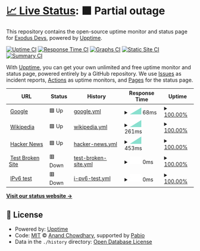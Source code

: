 # [📈 Live Status](https://ExodusDevs.github.io/exodus): <!--live status--> **🟧 Partial outage**

This repository contains the open-source uptime monitor and status page for [Exodus Devs](https://discord.com/invite/9NyEwxjd7w), powered by [Upptime](https://github.com/upptime/upptime).

[![Uptime CI](https://github.com/ExodusDevs/exodus/workflows/Uptime%20CI/badge.svg)](https://github.com/ExodusDevs/exodus/actions?query=workflow%3A%22Uptime+CI%22)
[![Response Time CI](https://github.com/ExodusDevs/exodus/workflows/Response%20Time%20CI/badge.svg)](https://github.com/ExodusDevs/exodus/actions?query=workflow%3A%22Response+Time+CI%22)
[![Graphs CI](https://github.com/ExodusDevs/exodus/workflows/Graphs%20CI/badge.svg)](https://github.com/ExodusDevs/exodus/actions?query=workflow%3A%22Graphs+CI%22)
[![Static Site CI](https://github.com/ExodusDevs/exodus/workflows/Static%20Site%20CI/badge.svg)](https://github.com/ExodusDevs/exodus/actions?query=workflow%3A%22Static+Site+CI%22)
[![Summary CI](https://github.com/ExodusDevs/exodus/workflows/Summary%20CI/badge.svg)](https://github.com/ExodusDevs/exodus/actions?query=workflow%3A%22Summary+CI%22)

With [Upptime](https://upptime.js.org), you can get your own unlimited and free uptime monitor and status page, powered entirely by a GitHub repository. We use [Issues](https://github.com/ExodusDevs/exodus/issues) as incident reports, [Actions](https://github.com/ExodusDevs/exodus/actions) as uptime monitors, and [Pages](https://ExodusDevs.github.io/exodus) for the status page.

<!--start: status pages-->
<!-- This summary is generated by Upptime (https://github.com/upptime/upptime) -->
<!-- Do not edit this manually, your changes will be overwritten -->
<!-- prettier-ignore -->
| URL | Status | History | Response Time | Uptime |
| --- | ------ | ------- | ------------- | ------ |
| <img alt="" src="https://icons.duckduckgo.com/ip3/www.google.com.ico" height="13"> [Google](https://www.google.com) | 🟩 Up | [google.yml](https://github.com/ExodusDevs/about-me/commits/HEAD/history/google.yml) | <details><summary><img alt="Response time graph" src="./graphs/google/response-time-week.png" height="20"> 68ms</summary><br><a href="https://ExodusDevs.github.io/about-me/history/google"><img alt="Response time 68" src="https://img.shields.io/endpoint?url=https%3A%2F%2Fraw.githubusercontent.com%2FExodusDevs%2Fabout-me%2FHEAD%2Fapi%2Fgoogle%2Fresponse-time.json"></a><br><a href="https://ExodusDevs.github.io/about-me/history/google"><img alt="24-hour response time 68" src="https://img.shields.io/endpoint?url=https%3A%2F%2Fraw.githubusercontent.com%2FExodusDevs%2Fabout-me%2FHEAD%2Fapi%2Fgoogle%2Fresponse-time-day.json"></a><br><a href="https://ExodusDevs.github.io/about-me/history/google"><img alt="7-day response time 68" src="https://img.shields.io/endpoint?url=https%3A%2F%2Fraw.githubusercontent.com%2FExodusDevs%2Fabout-me%2FHEAD%2Fapi%2Fgoogle%2Fresponse-time-week.json"></a><br><a href="https://ExodusDevs.github.io/about-me/history/google"><img alt="30-day response time 68" src="https://img.shields.io/endpoint?url=https%3A%2F%2Fraw.githubusercontent.com%2FExodusDevs%2Fabout-me%2FHEAD%2Fapi%2Fgoogle%2Fresponse-time-month.json"></a><br><a href="https://ExodusDevs.github.io/about-me/history/google"><img alt="1-year response time 68" src="https://img.shields.io/endpoint?url=https%3A%2F%2Fraw.githubusercontent.com%2FExodusDevs%2Fabout-me%2FHEAD%2Fapi%2Fgoogle%2Fresponse-time-year.json"></a></details> | <details><summary><a href="https://ExodusDevs.github.io/about-me/history/google">100.00%</a></summary><a href="https://ExodusDevs.github.io/about-me/history/google"><img alt="All-time uptime 100.00%" src="https://img.shields.io/endpoint?url=https%3A%2F%2Fraw.githubusercontent.com%2FExodusDevs%2Fabout-me%2FHEAD%2Fapi%2Fgoogle%2Fuptime.json"></a><br><a href="https://ExodusDevs.github.io/about-me/history/google"><img alt="24-hour uptime 100.00%" src="https://img.shields.io/endpoint?url=https%3A%2F%2Fraw.githubusercontent.com%2FExodusDevs%2Fabout-me%2FHEAD%2Fapi%2Fgoogle%2Fuptime-day.json"></a><br><a href="https://ExodusDevs.github.io/about-me/history/google"><img alt="7-day uptime 100.00%" src="https://img.shields.io/endpoint?url=https%3A%2F%2Fraw.githubusercontent.com%2FExodusDevs%2Fabout-me%2FHEAD%2Fapi%2Fgoogle%2Fuptime-week.json"></a><br><a href="https://ExodusDevs.github.io/about-me/history/google"><img alt="30-day uptime 100.00%" src="https://img.shields.io/endpoint?url=https%3A%2F%2Fraw.githubusercontent.com%2FExodusDevs%2Fabout-me%2FHEAD%2Fapi%2Fgoogle%2Fuptime-month.json"></a><br><a href="https://ExodusDevs.github.io/about-me/history/google"><img alt="1-year uptime 100.00%" src="https://img.shields.io/endpoint?url=https%3A%2F%2Fraw.githubusercontent.com%2FExodusDevs%2Fabout-me%2FHEAD%2Fapi%2Fgoogle%2Fuptime-year.json"></a></details>
| <img alt="" src="https://icons.duckduckgo.com/ip3/en.wikipedia.org.ico" height="13"> [Wikipedia](https://en.wikipedia.org) | 🟩 Up | [wikipedia.yml](https://github.com/ExodusDevs/about-me/commits/HEAD/history/wikipedia.yml) | <details><summary><img alt="Response time graph" src="./graphs/wikipedia/response-time-week.png" height="20"> 261ms</summary><br><a href="https://ExodusDevs.github.io/about-me/history/wikipedia"><img alt="Response time 261" src="https://img.shields.io/endpoint?url=https%3A%2F%2Fraw.githubusercontent.com%2FExodusDevs%2Fabout-me%2FHEAD%2Fapi%2Fwikipedia%2Fresponse-time.json"></a><br><a href="https://ExodusDevs.github.io/about-me/history/wikipedia"><img alt="24-hour response time 261" src="https://img.shields.io/endpoint?url=https%3A%2F%2Fraw.githubusercontent.com%2FExodusDevs%2Fabout-me%2FHEAD%2Fapi%2Fwikipedia%2Fresponse-time-day.json"></a><br><a href="https://ExodusDevs.github.io/about-me/history/wikipedia"><img alt="7-day response time 261" src="https://img.shields.io/endpoint?url=https%3A%2F%2Fraw.githubusercontent.com%2FExodusDevs%2Fabout-me%2FHEAD%2Fapi%2Fwikipedia%2Fresponse-time-week.json"></a><br><a href="https://ExodusDevs.github.io/about-me/history/wikipedia"><img alt="30-day response time 261" src="https://img.shields.io/endpoint?url=https%3A%2F%2Fraw.githubusercontent.com%2FExodusDevs%2Fabout-me%2FHEAD%2Fapi%2Fwikipedia%2Fresponse-time-month.json"></a><br><a href="https://ExodusDevs.github.io/about-me/history/wikipedia"><img alt="1-year response time 261" src="https://img.shields.io/endpoint?url=https%3A%2F%2Fraw.githubusercontent.com%2FExodusDevs%2Fabout-me%2FHEAD%2Fapi%2Fwikipedia%2Fresponse-time-year.json"></a></details> | <details><summary><a href="https://ExodusDevs.github.io/about-me/history/wikipedia">100.00%</a></summary><a href="https://ExodusDevs.github.io/about-me/history/wikipedia"><img alt="All-time uptime 100.00%" src="https://img.shields.io/endpoint?url=https%3A%2F%2Fraw.githubusercontent.com%2FExodusDevs%2Fabout-me%2FHEAD%2Fapi%2Fwikipedia%2Fuptime.json"></a><br><a href="https://ExodusDevs.github.io/about-me/history/wikipedia"><img alt="24-hour uptime 100.00%" src="https://img.shields.io/endpoint?url=https%3A%2F%2Fraw.githubusercontent.com%2FExodusDevs%2Fabout-me%2FHEAD%2Fapi%2Fwikipedia%2Fuptime-day.json"></a><br><a href="https://ExodusDevs.github.io/about-me/history/wikipedia"><img alt="7-day uptime 100.00%" src="https://img.shields.io/endpoint?url=https%3A%2F%2Fraw.githubusercontent.com%2FExodusDevs%2Fabout-me%2FHEAD%2Fapi%2Fwikipedia%2Fuptime-week.json"></a><br><a href="https://ExodusDevs.github.io/about-me/history/wikipedia"><img alt="30-day uptime 100.00%" src="https://img.shields.io/endpoint?url=https%3A%2F%2Fraw.githubusercontent.com%2FExodusDevs%2Fabout-me%2FHEAD%2Fapi%2Fwikipedia%2Fuptime-month.json"></a><br><a href="https://ExodusDevs.github.io/about-me/history/wikipedia"><img alt="1-year uptime 100.00%" src="https://img.shields.io/endpoint?url=https%3A%2F%2Fraw.githubusercontent.com%2FExodusDevs%2Fabout-me%2FHEAD%2Fapi%2Fwikipedia%2Fuptime-year.json"></a></details>
| <img alt="" src="https://icons.duckduckgo.com/ip3/news.ycombinator.com.ico" height="13"> [Hacker News](https://news.ycombinator.com) | 🟩 Up | [hacker-news.yml](https://github.com/ExodusDevs/about-me/commits/HEAD/history/hacker-news.yml) | <details><summary><img alt="Response time graph" src="./graphs/hacker-news/response-time-week.png" height="20"> 453ms</summary><br><a href="https://ExodusDevs.github.io/about-me/history/hacker-news"><img alt="Response time 453" src="https://img.shields.io/endpoint?url=https%3A%2F%2Fraw.githubusercontent.com%2FExodusDevs%2Fabout-me%2FHEAD%2Fapi%2Fhacker-news%2Fresponse-time.json"></a><br><a href="https://ExodusDevs.github.io/about-me/history/hacker-news"><img alt="24-hour response time 453" src="https://img.shields.io/endpoint?url=https%3A%2F%2Fraw.githubusercontent.com%2FExodusDevs%2Fabout-me%2FHEAD%2Fapi%2Fhacker-news%2Fresponse-time-day.json"></a><br><a href="https://ExodusDevs.github.io/about-me/history/hacker-news"><img alt="7-day response time 453" src="https://img.shields.io/endpoint?url=https%3A%2F%2Fraw.githubusercontent.com%2FExodusDevs%2Fabout-me%2FHEAD%2Fapi%2Fhacker-news%2Fresponse-time-week.json"></a><br><a href="https://ExodusDevs.github.io/about-me/history/hacker-news"><img alt="30-day response time 453" src="https://img.shields.io/endpoint?url=https%3A%2F%2Fraw.githubusercontent.com%2FExodusDevs%2Fabout-me%2FHEAD%2Fapi%2Fhacker-news%2Fresponse-time-month.json"></a><br><a href="https://ExodusDevs.github.io/about-me/history/hacker-news"><img alt="1-year response time 453" src="https://img.shields.io/endpoint?url=https%3A%2F%2Fraw.githubusercontent.com%2FExodusDevs%2Fabout-me%2FHEAD%2Fapi%2Fhacker-news%2Fresponse-time-year.json"></a></details> | <details><summary><a href="https://ExodusDevs.github.io/about-me/history/hacker-news">100.00%</a></summary><a href="https://ExodusDevs.github.io/about-me/history/hacker-news"><img alt="All-time uptime 100.00%" src="https://img.shields.io/endpoint?url=https%3A%2F%2Fraw.githubusercontent.com%2FExodusDevs%2Fabout-me%2FHEAD%2Fapi%2Fhacker-news%2Fuptime.json"></a><br><a href="https://ExodusDevs.github.io/about-me/history/hacker-news"><img alt="24-hour uptime 100.00%" src="https://img.shields.io/endpoint?url=https%3A%2F%2Fraw.githubusercontent.com%2FExodusDevs%2Fabout-me%2FHEAD%2Fapi%2Fhacker-news%2Fuptime-day.json"></a><br><a href="https://ExodusDevs.github.io/about-me/history/hacker-news"><img alt="7-day uptime 100.00%" src="https://img.shields.io/endpoint?url=https%3A%2F%2Fraw.githubusercontent.com%2FExodusDevs%2Fabout-me%2FHEAD%2Fapi%2Fhacker-news%2Fuptime-week.json"></a><br><a href="https://ExodusDevs.github.io/about-me/history/hacker-news"><img alt="30-day uptime 100.00%" src="https://img.shields.io/endpoint?url=https%3A%2F%2Fraw.githubusercontent.com%2FExodusDevs%2Fabout-me%2FHEAD%2Fapi%2Fhacker-news%2Fuptime-month.json"></a><br><a href="https://ExodusDevs.github.io/about-me/history/hacker-news"><img alt="1-year uptime 100.00%" src="https://img.shields.io/endpoint?url=https%3A%2F%2Fraw.githubusercontent.com%2FExodusDevs%2Fabout-me%2FHEAD%2Fapi%2Fhacker-news%2Fuptime-year.json"></a></details>
| <img alt="" src="https://icons.duckduckgo.com/ip3/thissitedoesnotexist.koj.co.ico" height="13"> [Test Broken Site](https://thissitedoesnotexist.koj.co) | 🟥 Down | [test-broken-site.yml](https://github.com/ExodusDevs/about-me/commits/HEAD/history/test-broken-site.yml) | <details><summary><img alt="Response time graph" src="./graphs/test-broken-site/response-time-week.png" height="20"> 0ms</summary><br><a href="https://ExodusDevs.github.io/about-me/history/test-broken-site"><img alt="Response time 0" src="https://img.shields.io/endpoint?url=https%3A%2F%2Fraw.githubusercontent.com%2FExodusDevs%2Fabout-me%2FHEAD%2Fapi%2Ftest-broken-site%2Fresponse-time.json"></a><br><a href="https://ExodusDevs.github.io/about-me/history/test-broken-site"><img alt="24-hour response time 0" src="https://img.shields.io/endpoint?url=https%3A%2F%2Fraw.githubusercontent.com%2FExodusDevs%2Fabout-me%2FHEAD%2Fapi%2Ftest-broken-site%2Fresponse-time-day.json"></a><br><a href="https://ExodusDevs.github.io/about-me/history/test-broken-site"><img alt="7-day response time 0" src="https://img.shields.io/endpoint?url=https%3A%2F%2Fraw.githubusercontent.com%2FExodusDevs%2Fabout-me%2FHEAD%2Fapi%2Ftest-broken-site%2Fresponse-time-week.json"></a><br><a href="https://ExodusDevs.github.io/about-me/history/test-broken-site"><img alt="30-day response time 0" src="https://img.shields.io/endpoint?url=https%3A%2F%2Fraw.githubusercontent.com%2FExodusDevs%2Fabout-me%2FHEAD%2Fapi%2Ftest-broken-site%2Fresponse-time-month.json"></a><br><a href="https://ExodusDevs.github.io/about-me/history/test-broken-site"><img alt="1-year response time 0" src="https://img.shields.io/endpoint?url=https%3A%2F%2Fraw.githubusercontent.com%2FExodusDevs%2Fabout-me%2FHEAD%2Fapi%2Ftest-broken-site%2Fresponse-time-year.json"></a></details> | <details><summary><a href="https://ExodusDevs.github.io/about-me/history/test-broken-site">100.00%</a></summary><a href="https://ExodusDevs.github.io/about-me/history/test-broken-site"><img alt="All-time uptime 100.00%" src="https://img.shields.io/endpoint?url=https%3A%2F%2Fraw.githubusercontent.com%2FExodusDevs%2Fabout-me%2FHEAD%2Fapi%2Ftest-broken-site%2Fuptime.json"></a><br><a href="https://ExodusDevs.github.io/about-me/history/test-broken-site"><img alt="24-hour uptime 100.00%" src="https://img.shields.io/endpoint?url=https%3A%2F%2Fraw.githubusercontent.com%2FExodusDevs%2Fabout-me%2FHEAD%2Fapi%2Ftest-broken-site%2Fuptime-day.json"></a><br><a href="https://ExodusDevs.github.io/about-me/history/test-broken-site"><img alt="7-day uptime 100.00%" src="https://img.shields.io/endpoint?url=https%3A%2F%2Fraw.githubusercontent.com%2FExodusDevs%2Fabout-me%2FHEAD%2Fapi%2Ftest-broken-site%2Fuptime-week.json"></a><br><a href="https://ExodusDevs.github.io/about-me/history/test-broken-site"><img alt="30-day uptime 100.00%" src="https://img.shields.io/endpoint?url=https%3A%2F%2Fraw.githubusercontent.com%2FExodusDevs%2Fabout-me%2FHEAD%2Fapi%2Ftest-broken-site%2Fuptime-month.json"></a><br><a href="https://ExodusDevs.github.io/about-me/history/test-broken-site"><img alt="1-year uptime 100.00%" src="https://img.shields.io/endpoint?url=https%3A%2F%2Fraw.githubusercontent.com%2FExodusDevs%2Fabout-me%2FHEAD%2Fapi%2Ftest-broken-site%2Fuptime-year.json"></a></details>
| <img alt="" src="https://icons.duckduckgo.com/ip3/null.ico" height="13"> [IPv6 test](forwardemail.net) | 🟥 Down | [i-pv6-test.yml](https://github.com/ExodusDevs/about-me/commits/HEAD/history/i-pv6-test.yml) | <details><summary><img alt="Response time graph" src="./graphs/i-pv6-test/response-time-week.png" height="20"> 0ms</summary><br><a href="https://ExodusDevs.github.io/about-me/history/i-pv6-test"><img alt="Response time 0" src="https://img.shields.io/endpoint?url=https%3A%2F%2Fraw.githubusercontent.com%2FExodusDevs%2Fabout-me%2FHEAD%2Fapi%2Fi-pv6-test%2Fresponse-time.json"></a><br><a href="https://ExodusDevs.github.io/about-me/history/i-pv6-test"><img alt="24-hour response time 0" src="https://img.shields.io/endpoint?url=https%3A%2F%2Fraw.githubusercontent.com%2FExodusDevs%2Fabout-me%2FHEAD%2Fapi%2Fi-pv6-test%2Fresponse-time-day.json"></a><br><a href="https://ExodusDevs.github.io/about-me/history/i-pv6-test"><img alt="7-day response time 0" src="https://img.shields.io/endpoint?url=https%3A%2F%2Fraw.githubusercontent.com%2FExodusDevs%2Fabout-me%2FHEAD%2Fapi%2Fi-pv6-test%2Fresponse-time-week.json"></a><br><a href="https://ExodusDevs.github.io/about-me/history/i-pv6-test"><img alt="30-day response time 0" src="https://img.shields.io/endpoint?url=https%3A%2F%2Fraw.githubusercontent.com%2FExodusDevs%2Fabout-me%2FHEAD%2Fapi%2Fi-pv6-test%2Fresponse-time-month.json"></a><br><a href="https://ExodusDevs.github.io/about-me/history/i-pv6-test"><img alt="1-year response time 0" src="https://img.shields.io/endpoint?url=https%3A%2F%2Fraw.githubusercontent.com%2FExodusDevs%2Fabout-me%2FHEAD%2Fapi%2Fi-pv6-test%2Fresponse-time-year.json"></a></details> | <details><summary><a href="https://ExodusDevs.github.io/about-me/history/i-pv6-test">100.00%</a></summary><a href="https://ExodusDevs.github.io/about-me/history/i-pv6-test"><img alt="All-time uptime 100.00%" src="https://img.shields.io/endpoint?url=https%3A%2F%2Fraw.githubusercontent.com%2FExodusDevs%2Fabout-me%2FHEAD%2Fapi%2Fi-pv6-test%2Fuptime.json"></a><br><a href="https://ExodusDevs.github.io/about-me/history/i-pv6-test"><img alt="24-hour uptime 100.00%" src="https://img.shields.io/endpoint?url=https%3A%2F%2Fraw.githubusercontent.com%2FExodusDevs%2Fabout-me%2FHEAD%2Fapi%2Fi-pv6-test%2Fuptime-day.json"></a><br><a href="https://ExodusDevs.github.io/about-me/history/i-pv6-test"><img alt="7-day uptime 100.00%" src="https://img.shields.io/endpoint?url=https%3A%2F%2Fraw.githubusercontent.com%2FExodusDevs%2Fabout-me%2FHEAD%2Fapi%2Fi-pv6-test%2Fuptime-week.json"></a><br><a href="https://ExodusDevs.github.io/about-me/history/i-pv6-test"><img alt="30-day uptime 100.00%" src="https://img.shields.io/endpoint?url=https%3A%2F%2Fraw.githubusercontent.com%2FExodusDevs%2Fabout-me%2FHEAD%2Fapi%2Fi-pv6-test%2Fuptime-month.json"></a><br><a href="https://ExodusDevs.github.io/about-me/history/i-pv6-test"><img alt="1-year uptime 100.00%" src="https://img.shields.io/endpoint?url=https%3A%2F%2Fraw.githubusercontent.com%2FExodusDevs%2Fabout-me%2FHEAD%2Fapi%2Fi-pv6-test%2Fuptime-year.json"></a></details>

<!--end: status pages-->

[**Visit our status website →**](https://ExodusDevs.github.io/exodus)

## 📄 License

- Powered by: [Upptime](https://github.com/upptime/upptime)
- Code: [MIT](./LICENSE) © [Anand Chowdhary](https://anandchowdhary.com), supported by [Pabio](https://pabio.com)
- Data in the `./history` directory: [Open Database License](https://opendatacommons.org/licenses/odbl/1-0/)
